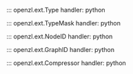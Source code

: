 ::: openzl.ext.Type
    handler: python

::: openzl.ext.TypeMask
    handler: python

::: openzl.ext.NodeID
    handler: python

::: openzl.ext.GraphID
    handler: python

::: openzl.ext.Compressor
    handler: python
